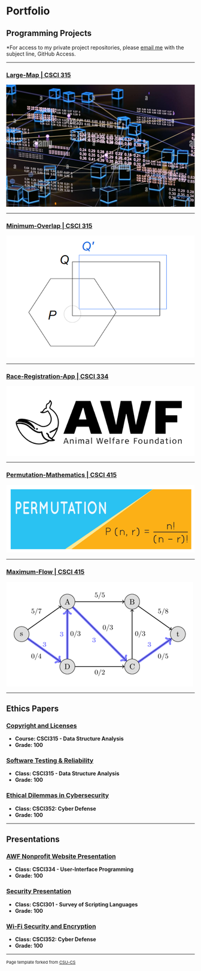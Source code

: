 Portfolio
=========

Programming Projects
--------------------

*For access to my private project repositories, please [email me](mailto:example@csustudent.net?subject=GitHub%20Access) with the subject line, GitHub Access.

---
### [Large-Map | CSCI 315](Large-Map.md)

[![Large-Map](images/Map.jpg)](Large-Map.md)

---
### [Minimum-Overlap | CSCI 315](https://github.com/Sanchez-RickC137/Minimum-Overlap)

[![Minimum-Overlap](images/MinOverlap.png)](https://github.com/Sanchez-RickC137/Minimum-Overlap)

---
### [Race-Registration-App | CSCI 334](https://github.com/Sanchez-RickC137/Race-Registration-App)

[![Race-Registration-App](images/AWF_1.png)](https://github.com/Sanchez-RickC137/Race-Registration-App)

---
### [Permutation-Mathematics | CSCI 415](https://github.com/Sanchez-RickC137/Permutation-Mathematics)

[![Permutation-Mathematics](images/Permutation.png)](https://github.com/Sanchez-RickC137/Permutation-Mathematics)

---
### [Maximum-Flow | CSCI 415](https://github.com/Sanchez-RickC137/Maximum-Flow)

[![Maximum-Flow](images/MaxFlow.png)](https://github.com/Sanchez-RickC137/Maximum-Flow)

---

Ethics Papers
-------------

### [Copyright and Licenses](https://github.com/Sanchez-RickC137/Sanchez-RickC137.github.io/blob/master/pdf/Copyright%20and%20Licenses.pdf)

-   **Course: CSCI315 - Data Structure Analysis**  
-   **Grade: 100**

### [Software Testing & Reliability](https://github.com/Sanchez-RickC137/Sanchez-RickC137.github.io/blob/master/pdf/Software%20Testing%20%26%20Reliability.pdf)

-   **Class: CSCI315 - Data Structure Analysis** 
-   **Grade: 100**

### [Ethical Dilemmas in Cybersecurity](https://github.com/Sanchez-RickC137/Sanchez-RickC137.github.io/blob/master/pdf/Ethical%20Dilemmas%20in%20Cybersecurity.pdf)

-   **Class: CSCI352: Cyber Defense** 
-   **Grade: 100**

---

Presentations
-------------

### [AWF Nonprofit Website Presentation](https://youtu.be/hcZogURE6EU/.)

- **Class: CSCI334 - User-Interface Programming** 
- **Grade: 100**


### [Security Presentation](https://youtu.be/17P3c9-l7XY/.)

- **Class: CSCI301 - Survey of Scripting Languages** 
- **Grade: 100**


### [Wi-Fi Security and Encryption](https://github.com/Sanchez-RickC137/Sanchez-RickC137.github.io/blob/master/pdf/Wi-FI%20Security%20and%20Encryption.pdf)

- **Class: CSCI352: Cyber Defense** 
- **Grade: 100**

---

<p style="font-size:11px">Page template forked from <a href="https://github.com/csu-cs/csci-portfolio">CSU-CS</a></p>
<!-- Remove above link if you don't want to attributive -->
